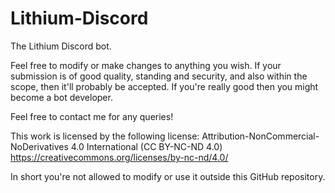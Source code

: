 # Lithium-Discord
The Lithium Discord bot.

Feel free to modify or make changes to anything you wish.
If your submission is of good quality, standing and security, and also within the scope, then it'll probably be accepted.
If you're really good then you might become a bot developer.

Feel free to contact me for any queries!

This work is licensed by the following license:
Attribution-NonCommercial-NoDerivatives 4.0 International (CC BY-NC-ND 4.0) 
https://creativecommons.org/licenses/by-nc-nd/4.0/

In short you're not allowed to modify or use it outside this GitHub repository.
